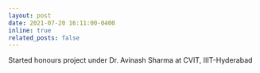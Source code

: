 ```yaml
---
layout: post
date: 2021-07-20 16:11:00-0400
inline: true
related_posts: false
---
```


Started honours project under Dr. Avinash Sharma at CVIT, IIIT-Hyderabad
